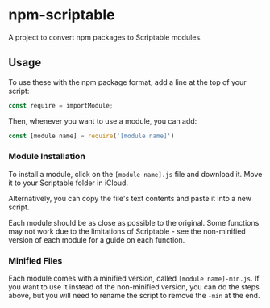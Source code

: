 # npm-scriptable
A project to convert npm packages to Scriptable modules.

## Usage

To use these with the npm package format, add a line at the top of your script:

```js
const require = importModule;
```

Then, whenever you want to use a module, you can add:

```js
const [module name] = require('[module name]')
```

### Module Installation

To install a module, click on the `[module name].js` file and download it. Move it to your Scriptable folder in iCloud.

Alternatively, you can copy the file's text contents and paste it into a new script.

Each module should be as close as possible to the original. Some functions may not work due to the limitations of Scriptable - see the non-minified version of each module for a guide on each function.

### Minified Files

Each module comes with a minified version, called `[module name]-min.js`. If you want to use it instead of the non-minified version, you can do the steps above, but you will need to rename the script to remove the `-min` at the end.
